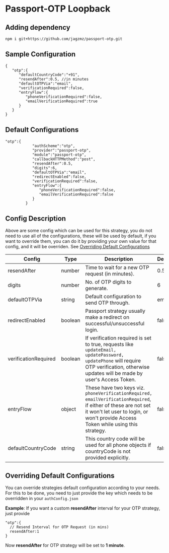 # Passport-OTP Loopback

## Adding dependency

    npm i git+https://github.com/jagzmz/passport-otp.git

## Sample Configuration
    {
       "otp":{
          "defaultCountryCode":"+91",
          "resendAfter":0.5, //in minutes
          "defaultOTPVia":"email",
          "verificationRequired":false,
          "entryFlow":{
             "phoneVerificationRequired":false,
             "emailVerificationRequired":true
          }
       }
    }
## Default Configurations

    "otp":{
                "authScheme":"otp",
                "provider":"passport-otp",
                "module":"passport-otp",
                "callbackHTTPMethod":"post",
                "resendAfter":0.5,
                "digits":6,
                "defaultOTPVia":"email",
                "redirectEnabled":false,
                "verificationRequired":false,
                "entryFlow":{
                   "phoneVerificationRequired":false,
                   "emailVerificationRequired":false
                }
             }
## Config Description
Above are some config which can be used for this strategy, you do not need to use all of the configurations, these will be used by default, if you want to override them, you can do it by providing your own value for that config, and it will be overriden.
See [Overriding Default Configurations](#overriding-default-configurations)

|Config|Type|Description  | Default
|--|--|--|--|
| resendAfter|number | Time to wait for a new OTP request (in minutes).|0.5|
|digits|number|No. of OTP digits to generate. |6
|defaultOTPVia|string| Default configuration to send OTP through.|email
|redirectEnabled|boolean| Passport strategy usually make a redirect on successful/unsuccessful login. | false
|verificationRequired|boolean| If verification required is set to true, requests like `updateEmail, updatePassword, updatePhone` will require OTP verification, otherwise updates will be made by user's Access Token.|false
|entryFlow| object|These have two keys viz. `phoneVerificationRequired, emailVerificationRequired`, if either of these are not set it won't let user to login, or won't provide Access Token while using this strategy.|false
|defaultCountryCode|string| This country code will be used for all phone objects if countryCode is not provided explicitly.|false

## Overriding Default Configurations

You can override strategies default configuration according to your needs.
For this to be done, you need to just provide the key which needs to be overridden in your `authConfig.json`

**Example**: If you want a custom **resendAfter** interval for your OTP strategy, just provide 

    "otp":{
      // Resend Interval for OTP Request (in mins)
      resendAfter:1 	  
    }

Now **resendAfter** for OTP strategy will be set to **1 minute**.
